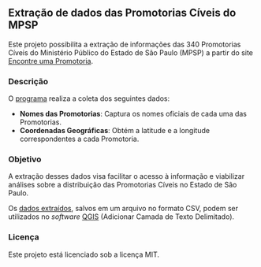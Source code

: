 ## Extração de dados das Promotorias Cíveis do MPSP

Este projeto possibilita a extração de informações das 340 Promotorias Cíveis do Ministério Público do Estado de São Paulo (MPSP) a partir do site [Encontre uma Promotoria](https://www.mpsp.mp.br/promotorias).

### **Descrição**

O [programa](https://github.com/icn-sousa/promotorias_mpsp/blob/a3dc97c2ca6e5ef39019ec0b9b8beb41fdbbf0b8/promotorias_mpsp.ipynb) realiza a coleta dos seguintes dados:

- **Nomes das Promotorias**: Captura os nomes oficiais de cada uma das Promotorias.
- **Coordenadas Geográficas**: Obtém a latitude e a longitude correspondentes a cada Promotoria.

### **Objetivo**

A extração desses dados visa facilitar o acesso à informação e viabilizar análises sobre a distribuição das Promotorias Cíveis no Estado de São Paulo.

Os [dados extraídos](https://github.com/icn-sousa/promotorias_mpsp/blob/a3dc97c2ca6e5ef39019ec0b9b8beb41fdbbf0b8/coordenadas_promotorias_mpsp.csv), salvos em um arquivo no formato CSV, podem ser utilizados no *software* [QGIS](https://www.qgis.org/) (Adicionar Camada de Texto Delimitado).

### **Licença**

Este projeto está licenciado sob a licença MIT.
